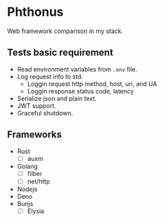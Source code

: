 # Phthonus

Web framework comparison in my stack.

## Tests basic requirement

- Read environment variables from `.env` file.
- Log request info to std.
  - Loggin request http method, host, uri, and UA
  - Loggin response status code, latency
- Serialize json and plain text.
- JWT support.
- Graceful shutdown.

## Frameworks

- Rust
  - [ ] auxm
- Golang
  - [ ] filber
  - [ ] net/http
- Nodejs
- Deno
- Bunjs
  - [ ] Elysia
